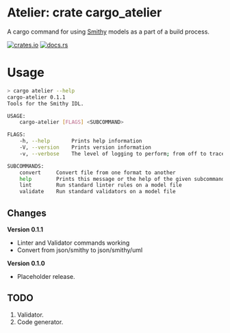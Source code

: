 # Atelier: crate cargo_atelier

A cargo command for using [Smithy](https://github.com/awslabs/smithy) models as a part of a build process.

[![crates.io](https://img.shields.io/crates/v/cargo_atelier.svg)](https://crates.io/crates/cargo_atelier)
[![docs.rs](https://docs.rs/cargo_atelier/badge.svg)](https://docs.rs/cargo_atelier)

# Usage

```bash
> cargo atelier --help
cargo-atelier 0.1.1
Tools for the Smithy IDL.

USAGE:
    cargo-atelier [FLAGS] <SUBCOMMAND>

FLAGS:
    -h, --help       Prints help information
    -V, --version    Prints version information
    -v, --verbose    The level of logging to perform; from off to trace

SUBCOMMANDS:
    convert     Convert file from one format to another
    help        Prints this message or the help of the given subcommand(s)
    lint        Run standard linter rules on a model file
    validate    Run standard validators on a model file
```

## Changes

**Version 0.1.1**

* Linter and Validator commands working
* Convert from json/smithy to json/smithy/uml

**Version 0.1.0**

* Placeholder release.

## TODO

1. Validator.
1. Code generator.
